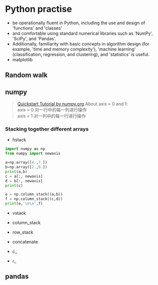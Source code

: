 Python practise
===

* be operationally fluent in Python, including the use and design of 'functions' and 'classes'
* and comfortable using standard numerical libraries such as 'NumPy', 'SciPy', and 'Pandas'. 
* Additionally, familiarity with basic concepts in algorithm design (for example, 'time and memory complexity'), 'machine learning' (classification, regression, and clustering), and 'statistics' is useful.
* matplotlib

## Random walk

## numpy
> [Quickstart Tutorial by numpy.org](https://www.numpy.org/devdocs/user/quickstart.html)
> About axis = 0 and 1: <br> axis = 0 对一行中的每一列进行操作 <br>  axis = 1 对一列中的每一行进行操作 <br>


### Stacking together different arrays

* hstack
```python
import numpy as np
from numpy import newaxis

a=np.array([4.,7.])
b=np.array([2.,8.])
print(a,b)
c = a[:, newaxis]
d = b[:, newaxis]
print(c)

e = np.column_stack((a,b))
f = np.column_stack((c,d))
print(e,'\n\n',f)
```
* vstack

* column_stack

* row_stack

* concatenate

* c_

* r_

## pandas
